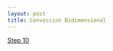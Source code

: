 ```yaml
---
layout: post
title: Conveccion Bidimensional
---
```


[Step 10 ](http://nbviewer.ipython.org/github/ja0335/Course_12_steps_to_Navier_Stokes/blob/master/Step%2010.%20Poisson%20equation.ipynb)
